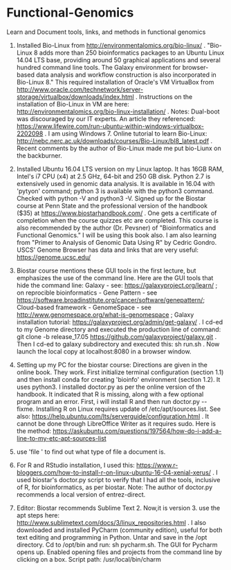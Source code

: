 # Functional-Genomics
Learn and  Document tools, links, and methods in functional genomics

1. Installed Bio-Linux from http://environmentalomics.org/bio-linux/ . "Bio-Linux 8 adds more than 250 bioinformatics packages to an Ubuntu Linux 14.04 LTS base, providing around 50 graphical applications and several hundred command line tools. The Galaxy environment for browser-based data analysis and workflow construction is also incorporated in Bio-Linux 8." This required installation of Oracle's VM VirtuaBox from http://www.oracle.com/technetwork/server-storage/virtualbox/downloads/index.html . Instructions on the installation of Bio-Linux in VM are here: http://environmentalomics.org/bio-linux-installation/ . Notes: Dual-boot was discouraged by our IT experts. An article they referenced: https://www.lifewire.com/run-ubuntu-within-windows-virtualbox-2202098 . I am using Windows 7. Online tutorial to learn Bio-Linux: http://nebc.nerc.ac.uk/downloads/courses/Bio-Linux/bl8_latest.pdf . Recent comments by the author of Bio-Linux made me put bio-Liunx on the backburner.

2. Installed Ubuntu 16.04 LTS version on my Linux laptop. It has 16GB RAM, Intel's i7 CPU (x4) at 2.5 GHz, 64-bit and 250 GB disk. Python 2.7 is extensively used in genomic data analysis. It is available in 16.04 with 'pytyon' command; python 3 is available with the python3 command. Checked with python -V and python3 -V. Signed up for the Biostar course at Penn State and the professional version of the handbook ($35) at https://www.biostarhandbook.com/ . One gets a certificate of completion when the course quizzes etc are completed. This course is also recommended by the author (Dr. Pevsner) of "Bioinformatics and Functional Genomics." I will be using this book also. I am also learning from "Primer to Analysis of Genomic Data Using R" by Cedric Gondro. USCS' Genome Browser has data and links that are very useful: https://genome.ucsc.edu/

3. Biostar course mentions these GUI tools in the first lecture, but emphasizes the use of the command line. Here are the GUI tools that hide the command line: Galaxy - see: https://galaxyproject.org/learn/ ; on reprocible bioinformatics - Gene Pattern - see https://software.broadinstitute.org/cancer/software/genepattern/; Cloud-based framework - GenomeSpace - see http://www.genomespace.org/what-is-genomespace ; Galaxy installation tutorial: https://galaxyproject.org/admin/get-galaxy/ . I cd-ed to my Genome directory and executed the production line of command: git clone -b release_17.05 https://github.com/galaxyproject/galaxy.git . Then I cd-ed to galaxy subdirectory and executed this: sh run.sh . Now launch the local copy at localhost:8080 in a browser window. 

4. Setting up my PC for the biostar course: Directions are given in the online book. They work. First initialize terminal configuration (section 1.1) and then install conda for creating 'bioinfo' environment (section 1.2). It uses python3. I installed doctor.py as per the online version of the handbook. It indicated that R is missing, along with a few optional program and an error. First, i will install R and then run doctor.py --fixme. Installing R on Linux requires update of /etc/apt/sources.list. See also: https://help.ubuntu.com/lts/serverguide/configuration.html . It cannot be done through LibreOffice Writer as it requires sudo. Here is the method: https://askubuntu.com/questions/197564/how-do-i-add-a-line-to-my-etc-apt-sources-list

5. use 'file <full file name>' to find out what type of file a document is. 

6. For R and RStudio installation, I used this: https://www.r-bloggers.com/how-to-install-r-on-linux-ubuntu-16-04-xenial-xerus/ . I used biostar's doctor.py script to verify that I had all the tools, inclusive of R, for bioinformatics, as per biostar. Note: The author of doctor.py recommends a local version of entrez-direct. 

7. Editor: Biostar recommends Sublime Text 2. Now,it is version 3. use the apt steps here: http://www.sublimetext.com/docs/3/linux_repositories.html . I also downloaded and installed PyCharm (community edition), useful for both text editing and programming in Python. Untar and save in the /opt directory. Cd to /opt/bin and run: sh pycharm.sh. The GUI for Pycharm opens up. Enabled opening files and projects from the command line by clicking on a box. Script path: /usr/local/bin/charm
